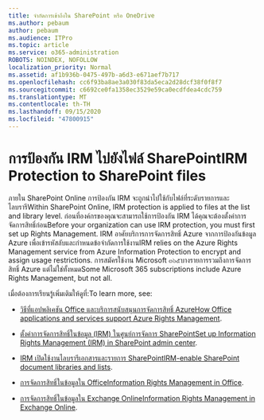 ```yaml
---
title: จำกัดการเข้าถึงใน SharePoint หรือ OneDrive
ms.author: pebaum
author: pebaum
ms.audience: ITPro
ms.topic: article
ms.service: o365-administration
ROBOTS: NOINDEX, NOFOLLOW
localization_priority: Normal
ms.assetid: af1b936b-0475-497b-a6d3-e671aef7b717
ms.openlocfilehash: cc6f93ba8ae3a030f83da5eca2d28dcf38f0f8f7
ms.sourcegitcommit: c6692ce0fa1358ec3529e59ca0ecdfdea4cdc759
ms.translationtype: MT
ms.contentlocale: th-TH
ms.lasthandoff: 09/15/2020
ms.locfileid: "47800915"
---
```

# <a name="irm-protection-to-sharepoint-files"></a><span data-ttu-id="8a6ca-102">การป้องกัน IRM ไปยังไฟล์ SharePoint</span><span class="sxs-lookup"><span data-stu-id="8a6ca-102">IRM Protection to SharePoint files</span></span>


<span data-ttu-id="8a6ca-103">ภายใน SharePoint Online การป้องกัน IRM จะถูกนำไปใช้กับไฟล์ที่ระดับรายการและไลบรารี</span><span class="sxs-lookup"><span data-stu-id="8a6ca-103">Within SharePoint Online, IRM protection is applied to files at the list and library level.</span></span> <span data-ttu-id="8a6ca-104">ก่อนที่องค์กรของคุณจะสามารถใช้การป้องกัน IRM ได้คุณจะต้องตั้งค่าการจัดการสิทธิ์ก่อน</span><span class="sxs-lookup"><span data-stu-id="8a6ca-104">Before your organization can use IRM protection, you must first set up Rights Management.</span></span> <span data-ttu-id="8a6ca-105">IRM อาศัยบริการการจัดการสิทธิ์ Azure จากการป้องกันข้อมูล Azure เพื่อเข้ารหัสลับและกำหนดข้อจำกัดการใช้งาน</span><span class="sxs-lookup"><span data-stu-id="8a6ca-105">IRM relies on the Azure Rights Management service from Azure Information Protection to encrypt and assign usage restrictions.</span></span> <span data-ttu-id="8a6ca-106">การสมัครใช้งาน Microsoft ๓๖๕บางรายการรวมถึงการจัดการสิทธิ์ Azure แต่ไม่ใช่ทั้งหมด</span><span class="sxs-lookup"><span data-stu-id="8a6ca-106">Some Microsoft 365 subscriptions include Azure Rights Management, but not all.</span></span> 

<span data-ttu-id="8a6ca-107">เมื่อต้องการเรียนรู้เพิ่มเติมให้ดูที่:</span><span class="sxs-lookup"><span data-stu-id="8a6ca-107">To learn more, see:</span></span>

- <span data-ttu-id="8a6ca-108">[วิธีที่แอปพลิเคชัน Office และบริการสนับสนุนการจัดการสิทธิ์ Azure](https://docs.microsoft.com/azure/information-protection/understand-explore/office-apps-services-support)</span><span class="sxs-lookup"><span data-stu-id="8a6ca-108">[How Office applications and services support Azure Rights Management](https://docs.microsoft.com/azure/information-protection/understand-explore/office-apps-services-support).</span></span>

- <span data-ttu-id="8a6ca-109">[ตั้งค่าการจัดการสิทธิ์ในข้อมูล (IRM) ในศูนย์การจัดการ SharePoint](https://docs.microsoft.com/microsoft-365/compliance/set-up-irm-in-sp-admin-center)</span><span class="sxs-lookup"><span data-stu-id="8a6ca-109">[Set up Information Rights Management (IRM) in SharePoint admin center](https://docs.microsoft.com/microsoft-365/compliance/set-up-irm-in-sp-admin-center).</span></span>

- <span data-ttu-id="8a6ca-110">[IRM เปิดใช้งานไลบรารีเอกสารและรายการ SharePoint](https://docs.microsoft.com/microsoft-365/compliance/set-up-irm-in-sp-admin-center#irm-enable-sharepoint-document-libraries-and-lists)</span><span class="sxs-lookup"><span data-stu-id="8a6ca-110">[IRM-enable SharePoint document libraries and lists](https://docs.microsoft.com/microsoft-365/compliance/set-up-irm-in-sp-admin-center#irm-enable-sharepoint-document-libraries-and-lists).</span></span>

- <span data-ttu-id="8a6ca-111">[การจัดการสิทธิ์ในข้อมูลใน Office](https://support.office.com/Article/Information-Rights-Management-in-Office-c7a70797-6b1e-493f-acf7-92a39b85e30c)</span><span class="sxs-lookup"><span data-stu-id="8a6ca-111">[Information Rights Management in Office](https://support.office.com/Article/Information-Rights-Management-in-Office-c7a70797-6b1e-493f-acf7-92a39b85e30c).</span></span>

- <span data-ttu-id="8a6ca-112">[การจัดการสิทธิ์ในข้อมูลใน Exchange Online](https://docs.microsoft.com/microsoft-365/compliance/information-rights-management-in-exchange-online)</span><span class="sxs-lookup"><span data-stu-id="8a6ca-112">[Information Rights Management in Exchange Online](https://docs.microsoft.com/microsoft-365/compliance/information-rights-management-in-exchange-online).</span></span>


